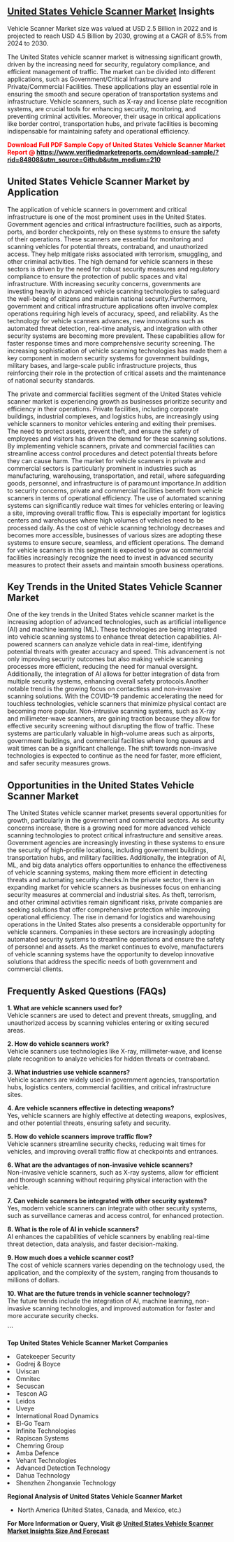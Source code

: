 <h2><a href="https://www.verifiedmarketreports.com/download-sample/?rid=84808&amp;utm_source=Github&amp;utm_medium=210" target="_blank">United States Vehicle Scanner Market</a> Insights</h2><p>Vehicle Scanner Market size was valued at USD 2.5 Billion in 2022 and is projected to reach USD 4.5 Billion by 2030, growing at a CAGR of 8.5% from 2024 to 2030.</p><p><p>The United States vehicle scanner market is witnessing significant growth, driven by the increasing need for security, regulatory compliance, and efficient management of traffic. The market can be divided into different applications, such as Government/Critical Infrastructure and Private/Commercial Facilities. These applications play an essential role in ensuring the smooth and secure operation of transportation systems and infrastructure. Vehicle scanners, such as X-ray and license plate recognition systems, are crucial tools for enhancing security, monitoring, and preventing criminal activities. Moreover, their usage in critical applications like border control, transportation hubs, and private facilities is becoming indispensable for maintaining safety and operational efficiency. <strong><p><span class=""><span style="color: #ff0000;"><strong>Download Full PDF Sample Copy of United States Vehicle Scanner Market Report</strong> @ </span><a href="https://www.verifiedmarketreports.com/download-sample/?rid=84808&amp;utm_source=Github&amp;utm_medium=210" target="_blank">https://www.verifiedmarketreports.com/download-sample/?rid=84808&amp;utm_source=Github&amp;utm_medium=210</a></span></p></strong></p><h2>United States Vehicle Scanner Market by Application</h2><p>The application of vehicle scanners in government and critical infrastructure is one of the most prominent uses in the United States. Government agencies and critical infrastructure facilities, such as airports, ports, and border checkpoints, rely on these systems to ensure the safety of their operations. These scanners are essential for monitoring and scanning vehicles for potential threats, contraband, and unauthorized access. They help mitigate risks associated with terrorism, smuggling, and other criminal activities. The high demand for vehicle scanners in these sectors is driven by the need for robust security measures and regulatory compliance to ensure the protection of public spaces and vital infrastructure. With increasing security concerns, governments are investing heavily in advanced vehicle scanning technologies to safeguard the well-being of citizens and maintain national security.Furthermore, government and critical infrastructure applications often involve complex operations requiring high levels of accuracy, speed, and reliability. As the technology for vehicle scanners advances, new innovations such as automated threat detection, real-time analysis, and integration with other security systems are becoming more prevalent. These capabilities allow for faster response times and more comprehensive security screening. The increasing sophistication of vehicle scanning technologies has made them a key component in modern security systems for government buildings, military bases, and large-scale public infrastructure projects, thus reinforcing their role in the protection of critical assets and the maintenance of national security standards.</p><p>The private and commercial facilities segment of the United States vehicle scanner market is experiencing growth as businesses prioritize security and efficiency in their operations. Private facilities, including corporate buildings, industrial complexes, and logistics hubs, are increasingly using vehicle scanners to monitor vehicles entering and exiting their premises. The need to protect assets, prevent theft, and ensure the safety of employees and visitors has driven the demand for these scanning solutions. By implementing vehicle scanners, private and commercial facilities can streamline access control procedures and detect potential threats before they can cause harm. The market for vehicle scanners in private and commercial sectors is particularly prominent in industries such as manufacturing, warehousing, transportation, and retail, where safeguarding goods, personnel, and infrastructure is of paramount importance.In addition to security concerns, private and commercial facilities benefit from vehicle scanners in terms of operational efficiency. The use of automated scanning systems can significantly reduce wait times for vehicles entering or leaving a site, improving overall traffic flow. This is especially important for logistics centers and warehouses where high volumes of vehicles need to be processed daily. As the cost of vehicle scanning technology decreases and becomes more accessible, businesses of various sizes are adopting these systems to ensure secure, seamless, and efficient operations. The demand for vehicle scanners in this segment is expected to grow as commercial facilities increasingly recognize the need to invest in advanced security measures to protect their assets and maintain smooth business operations.</p><h2>Key Trends in the United States Vehicle Scanner Market</h2><p>One of the key trends in the United States vehicle scanner market is the increasing adoption of advanced technologies, such as artificial intelligence (AI) and machine learning (ML). These technologies are being integrated into vehicle scanning systems to enhance threat detection capabilities. AI-powered scanners can analyze vehicle data in real-time, identifying potential threats with greater accuracy and speed. This advancement is not only improving security outcomes but also making vehicle scanning processes more efficient, reducing the need for manual oversight. Additionally, the integration of AI allows for better integration of data from multiple security systems, enhancing overall safety protocols.Another notable trend is the growing focus on contactless and non-invasive scanning solutions. With the COVID-19 pandemic accelerating the need for touchless technologies, vehicle scanners that minimize physical contact are becoming more popular. Non-intrusive scanning systems, such as X-ray and millimeter-wave scanners, are gaining traction because they allow for effective security screening without disrupting the flow of traffic. These systems are particularly valuable in high-volume areas such as airports, government buildings, and commercial facilities where long queues and wait times can be a significant challenge. The shift towards non-invasive technologies is expected to continue as the need for faster, more efficient, and safer security measures grows.</p><h2>Opportunities in the United States Vehicle Scanner Market</h2><p>The United States vehicle scanner market presents several opportunities for growth, particularly in the government and commercial sectors. As security concerns increase, there is a growing need for more advanced vehicle scanning technologies to protect critical infrastructure and sensitive areas. Government agencies are increasingly investing in these systems to ensure the security of high-profile locations, including government buildings, transportation hubs, and military facilities. Additionally, the integration of AI, ML, and big data analytics offers opportunities to enhance the effectiveness of vehicle scanning systems, making them more efficient in detecting threats and automating security checks.In the private sector, there is an expanding market for vehicle scanners as businesses focus on enhancing security measures at commercial and industrial sites. As theft, terrorism, and other criminal activities remain significant risks, private companies are seeking solutions that offer comprehensive protection while improving operational efficiency. The rise in demand for logistics and warehousing operations in the United States also presents a considerable opportunity for vehicle scanners. Companies in these sectors are increasingly adopting automated security systems to streamline operations and ensure the safety of personnel and assets. As the market continues to evolve, manufacturers of vehicle scanning systems have the opportunity to develop innovative solutions that address the specific needs of both government and commercial clients.</p><h2>Frequently Asked Questions (FAQs)</h2><p><strong>1. What are vehicle scanners used for?</strong><br>Vehicle scanners are used to detect and prevent threats, smuggling, and unauthorized access by scanning vehicles entering or exiting secured areas.</p><p><strong>2. How do vehicle scanners work?</strong><br>Vehicle scanners use technologies like X-ray, millimeter-wave, and license plate recognition to analyze vehicles for hidden threats or contraband.</p><p><strong>3. What industries use vehicle scanners?</strong><br>Vehicle scanners are widely used in government agencies, transportation hubs, logistics centers, commercial facilities, and critical infrastructure sites.</p><p><strong>4. Are vehicle scanners effective in detecting weapons?</strong><br>Yes, vehicle scanners are highly effective at detecting weapons, explosives, and other potential threats, ensuring safety and security.</p><p><strong>5. How do vehicle scanners improve traffic flow?</strong><br>Vehicle scanners streamline security checks, reducing wait times for vehicles, and improving overall traffic flow at checkpoints and entrances.</p><p><strong>6. What are the advantages of non-invasive vehicle scanners?</strong><br>Non-invasive vehicle scanners, such as X-ray systems, allow for efficient and thorough scanning without requiring physical interaction with the vehicle.</p><p><strong>7. Can vehicle scanners be integrated with other security systems?</strong><br>Yes, modern vehicle scanners can integrate with other security systems, such as surveillance cameras and access control, for enhanced protection.</p><p><strong>8. What is the role of AI in vehicle scanners?</strong><br>AI enhances the capabilities of vehicle scanners by enabling real-time threat detection, data analysis, and faster decision-making.</p><p><strong>9. How much does a vehicle scanner cost?</strong><br>The cost of vehicle scanners varies depending on the technology used, the application, and the complexity of the system, ranging from thousands to millions of dollars.</p><p><strong>10. What are the future trends in vehicle scanner technology?</strong><br>The future trends include the integration of AI, machine learning, non-invasive scanning technologies, and improved automation for faster and more accurate security checks.</p>```</p><p><strong>Top United States Vehicle Scanner Market Companies</strong></p><div data-test-id=""><p><li>Gatekeeper Security</li><li> Godrej & Boyce</li><li> Uviscan</li><li> Omnitec</li><li> Secuscan</li><li> Tescon AG</li><li> Leidos</li><li> Uveye</li><li> International Road Dynamics</li><li> El-Go Team</li><li> Infinite Technologies</li><li> Rapiscan Systems</li><li> Chemring Group</li><li> Amba Defence</li><li> Vehant Technologies</li><li> Advanced Detection Technology</li><li> Dahua Technology</li><li> Shenzhen Zhonganxie Technology</li></p><div><strong>Regional Analysis of&nbsp;United States Vehicle Scanner Market</strong></div><ul><li dir="ltr"><p dir="ltr">North America&nbsp;(United States, Canada, and Mexico, etc.)</p></li></ul><p><strong>For More Information or Query, Visit @&nbsp;</strong><strong><a href="https://www.verifiedmarketreports.com/product/global-vehicle-scanner-market-growth-2019-2024/?utm_source=Github&amp;utm_medium=210" target="_blank">United States Vehicle Scanner Market Insights Size And Forecast</a></strong></p></div>

